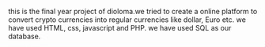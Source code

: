 this is the final year project of dioloma.we tried to create a online platform to convert crypto currencies into regular currencies like dollar, Euro etc. we have used HTML, css, javascript and PHP. we have used SQL as our database.
